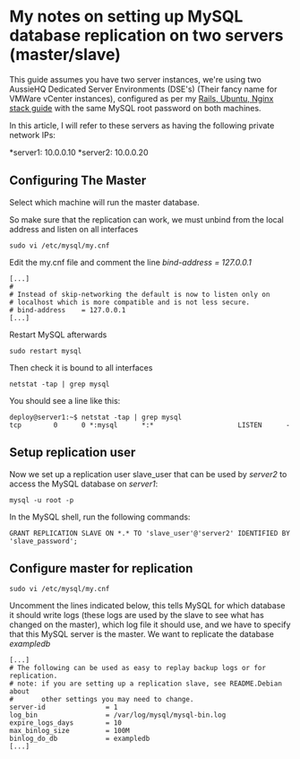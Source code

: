 My notes on setting up MySQL database replication on two servers (master/slave)
============================

This guide assumes you have two server instances, we're using two AussieHQ Dedicated Server Environments (DSE's) (Their fancy name for VMWare vCenter instances), configured as per my [Rails, Ubuntu, Nginx stack guide](http://github.com/ivanvanderbyl/rails-nginx-passenger-ubuntu)
with the same MySQL root password on both machines.

In this article, I will refer to these servers as having the following private network IPs:

*server1: 10.0.0.10
*server2: 10.0.0.20

Configuring The Master
----------------------

Select which machine will run the master database.

So make sure that the replication can work, we must unbind from the local address and listen on all interfaces

    sudo vi /etc/mysql/my.cnf

Edit the my.cnf file and comment the line *bind-address = 127.0.0.1*

    [...]
    #
    # Instead of skip-networking the default is now to listen only on
    # localhost which is more compatible and is not less secure.
    # bind-address    = 127.0.0.1
    [...]

Restart MySQL afterwards

    sudo restart mysql
    
Then check it is bound to all interfaces

    netstat -tap | grep mysql

You should see a line like this:
    
    deploy@server1:~$ netstat -tap | grep mysql
    tcp        0      0 *:mysql      *:*                     LISTEN      -
    

Setup replication user
--

Now we set up a replication user slave_user that can be used by *server2* to access the MySQL database on *server1*:

    mysql -u root -p
    
In the MySQL shell, run the following commands:

    GRANT REPLICATION SLAVE ON *.* TO 'slave_user'@'server2' IDENTIFIED BY 'slave_password';

Configure master for replication
--
    sudo vi /etc/mysql/my.cnf
    
Uncomment the lines indicated below, this tells MySQL for which database it should write logs (these logs are used by the slave to see what has changed on the master), which log file it should use, and we have to specify that this MySQL server is the master. We want to replicate the database *exampledb*
    
    [...]
    # The following can be used as easy to replay backup logs or for replication.
    # note: if you are setting up a replication slave, see README.Debian about
    #       other settings you may need to change.
    server-id               = 1
    log_bin                 = /var/log/mysql/mysql-bin.log
    expire_logs_days        = 10
    max_binlog_size         = 100M
    binlog_do_db            = exampledb
    [...]
    

